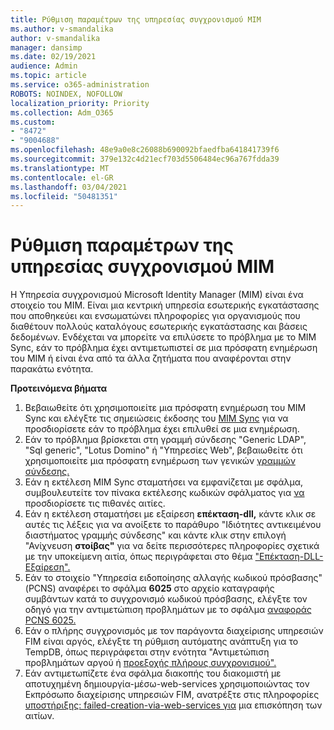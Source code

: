 ```yaml
---
title: Ρύθμιση παραμέτρων της υπηρεσίας συγχρονισμού MIM
ms.author: v-smandalika
author: v-smandalika
manager: dansimp
ms.date: 02/19/2021
audience: Admin
ms.topic: article
ms.service: o365-administration
ROBOTS: NOINDEX, NOFOLLOW
localization_priority: Priority
ms.collection: Adm_O365
ms.custom:
- "8472"
- "9004688"
ms.openlocfilehash: 48e9a0e8c26088b690092bfaedfba641841739f6
ms.sourcegitcommit: 379e132c4d21ecf703d5506484ec96a767fdda39
ms.translationtype: MT
ms.contentlocale: el-GR
ms.lasthandoff: 03/04/2021
ms.locfileid: "50481351"
---
```

# <a name="configure-mim-sync-service"></a>Ρύθμιση παραμέτρων της υπηρεσίας συγχρονισμού MIM

Η Υπηρεσία συγχρονισμού Microsoft Identity Manager (MIM) είναι ένα στοιχείο του MIM. Είναι μια κεντρική υπηρεσία εσωτερικής εγκατάστασης που αποθηκεύει και ενσωματώνει πληροφορίες για οργανισμούς που διαθέτουν πολλούς καταλόγους εσωτερικής εγκατάστασης και βάσεις δεδομένων. Ενδέχεται να μπορείτε να επιλύσετε το πρόβλημα με το MIM Sync, εάν το πρόβλημα έχει αντιμετωπιστεί σε μια πρόσφατη ενημέρωση του MIM ή είναι ένα από τα άλλα ζητήματα που αναφέρονται στην παρακάτω ενότητα.

**Προτεινόμενα βήματα**

1. Βεβαιωθείτε ότι χρησιμοποιείτε μια πρόσφατη ενημέρωση του MIM Sync και ελέγξτε τις σημειώσεις έκδοσης του [MIM Sync](https://docs.microsoft.com/microsoft-identity-manager/reference/version-history) για να προσδιορίσετε εάν το πρόβλημα έχει επιλυθεί σε μια ενημέρωση.
2. Εάν το πρόβλημα βρίσκεται στη γραμμή σύνδεσης "Generic LDAP", "Sql generic", "Lotus Domino" ή "Υπηρεσίες Web", βεβαιωθείτε ότι χρησιμοποιείτε μια πρόσφατη ενημέρωση των γενικών [γραμμών σύνδεσης.](https://docs.microsoft.com/microsoft-identity-manager/reference/microsoft-identity-manager-2016-connector-version-history)
3. Εάν η εκτέλεση MIM Sync σταματήσει να εμφανίζεται με σφάλμα, συμβουλευτείτε τον πίνακα εκτέλεσης κωδικών σφάλματος για [να](https://docs.microsoft.com/microsoft-identity-manager/reference/maerrorcodes) προσδιορίσετε τις πιθανές αιτίες.
4. Εάν η εκτέλεση σταματήσει με εξαίρεση **επέκταση-dll,** κάντε κλικ  σε αυτές τις λέξεις για να ανοίξετε το παράθυρο "Ιδιότητες αντικειμένου διαστήματος γραμμής σύνδεσης" και κάντε κλικ στην επιλογή "Ανίχνευση **στοίβας"** για να δείτε περισσότερες πληροφορίες σχετικά με την υποκείμενη αιτία, όπως περιγράφεται στο θέμα ["Επέκταση-DLL-Εξαίρεση".](https://social.technet.microsoft.com/wiki/contents/articles/7515.fim-troubleshooting-extension-dll-exception.aspx)
5. Εάν το στοιχείο "Υπηρεσία ειδοποίησης αλλαγής κωδικού πρόσβασης" (PCNS) αναφέρει το σφάλμα **6025** στο αρχείο καταγραφής συμβάντων κατά το συγχρονισμό κωδικού πρόσβασης, ελέγξτε τον οδηγό για την αντιμετώπιση προβλημάτων με το σφάλμα [αναφοράς PCNS 6025.](https://social.technet.microsoft.com/wiki/contents/articles/4159.pcns-troubleshooting-event-id-6025.aspx)
6. Εάν ο πλήρης συγχρονισμός με τον παράγοντα  διαχείρισης υπηρεσιών FIM είναι αργός, ελέγξτε τη ρύθμιση αυτόματης ανάπτυξη για το TempDB, όπως περιγράφεται στην ενότητα "Αντιμετώπιση προβλημάτων αργού ή [προεξοχής πλήρους συγχρονισμού".](https://social.technet.microsoft.com/wiki/contents/articles/14713.troubleshooting-fim-performance-slow-or-hanging-full-synchronization.aspx)
7. Εάν αντιμετωπίζετε ένα σφάλμα διακοπής του διακομιστή με αποτυχημένη δημιουργία-μέσω-web-services χρησιμοποιώντας τον Εκπρόσωπο διαχείρισης υπηρεσιών FIM, ανατρέξτε στις πληροφορίες [υποστήριξης: failed-creation-via-web-services για](https://docs.microsoft.com/archive/blogs/iamsupport/support-info-fimma-failed-creation-via-web-services) μια επισκόπηση των αιτίων.


